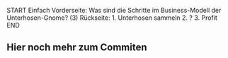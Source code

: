 START
Einfach
Vorderseite: Was sind die Schritte im Business-Modell der Unterhosen-Gnome? (3)
Rückseite: 1. Unterhosen sammeln 2. ? 3. Profit
END


## Hier noch mehr zum Commiten